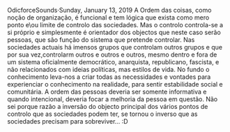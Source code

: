 OdicforceSounds·Sunday, January 13, 2019
A Ordem das coisas, como noção de organização, é funcional e tem lógica que exista como mero ponto e\ou limite de controlo das sociedades. Mas o controlo controla-se a si próprio e simplesmente é orientador dos objectos que neste caso serão pessoas, que são função do sistema que pretende controlar. Nas sociedades actuais há imensos grupos que controlam outros grupos e que por sua vez,controlarm outros e outros e outros, mesmo dentro e fora de um sistema oficialmente democrático, anarquista, republicano, fascista, e não relacionados com ideias políticas, mas estilos de vida. No fundo o conhecimento leva-nos a criar todas as necessidades e vontades para experienciar o conhecimento na realidade, para sentir estabilidade social e comunitária. A ordem das pessoas deveria ser somente informativa e quando intencional, deveria focar a melhoria da pessoa em questão. Não sei porque razão a inversão do objecto principal dos vários pontos de controlo que as sociedades podem ter, se tornou o inverso que as sociedades precisam para sobreviver... :D  